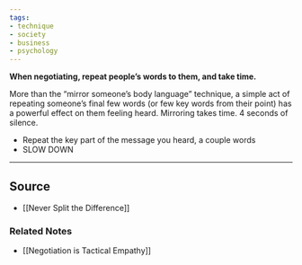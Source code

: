 ```yaml
---
tags:
- technique
- society
- business
- psychology
---
```

**When negotiating, repeat people’s words to them, and take time.**

More than the “mirror someone’s body language” technique, a simple act of repeating someone’s final few words (or few key words from their point) has a powerful effect on them feeling heard. Mirroring takes time. 4 seconds of silence. 

- Repeat the key part of the message you heard, a couple words
- SLOW DOWN

---

## Source
- [[Never Split the Difference]]

### Related Notes
- [[Negotiation is Tactical Empathy]]
